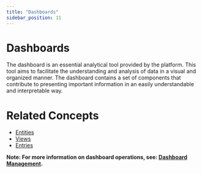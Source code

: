 ```yaml
---
title: "Dashboards"
sidebar_position: 11
---
```



# Dashboards

The dashboard is an essential analytical tool provided by the platform. This tool aims to facilitate the understanding and analysis of data in a visual and organized manner. The dashboard contains a set of components that contribute to presenting important information in an easily understandable and interpretable way.

# Related Concepts

- [Entities](./entities.md)
- [Views](./views.md)
- [Entries](./entries.md)


**Note: For more information on dashboard operations, see: [Dashboard Management](../../data-management/dashboards-and-summaries.md).**